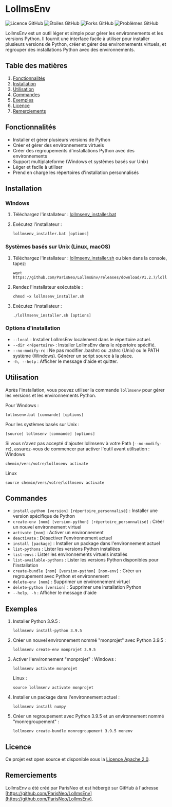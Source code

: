 # LollmsEnv

![Licence GitHub](https://img.shields.io/github/license/ParisNeo/LollmsEnv)
![Étoiles GitHub](https://img.shields.io/github/stars/ParisNeo/LollmsEnv)
![Forks GitHub](https://img.shields.io/github/forks/ParisNeo/LollmsEnv)
![Problèmes GitHub](https://img.shields.io/github/issues/ParisNeo/LollmsEnv)

LollmsEnv est un outil léger et simple pour gérer les environnements et les versions Python. Il fournit une interface facile à utiliser pour installer plusieurs versions de Python, créer et gérer des environnements virtuels, et regrouper des installations Python avec des environnements.

## Table des matières

1. [Fonctionnalités](#fonctionnalités)
2. [Installation](#installation)
3. [Utilisation](#utilisation)
4. [Commandes](#commandes)
5. [Exemples](#exemples)
6. [Licence](#licence)
7. [Remerciements](#remerciements)

## Fonctionnalités

- Installer et gérer plusieurs versions de Python
- Créer et gérer des environnements virtuels
- Créer des regroupements d'installations Python avec des environnements
- Support multiplateforme (Windows et systèmes basés sur Unix)
- Léger et facile à utiliser
- Prend en charge les répertoires d'installation personnalisés

## Installation

### Windows

1. Téléchargez l'installateur :
   [lollmsenv_installer.bat](https://github.com/ParisNeo/LollmsEnv/releases/download/V1.2.7/lollmsenv_installer.bat)

2. Exécutez l'installateur :
   ```
   lollmsenv_installer.bat [options]
   ```

### Systèmes basés sur Unix (Linux, macOS)

1. Téléchargez l'installateur :
   [lollmsenv_installer.sh](https://github.com/ParisNeo/LollmsEnv/releases/download/V1.2.7/lollmsenv_installer.sh)
   ou bien dans la console, tapez:
   ```
   wget https://github.com/ParisNeo/LollmsEnv/releases/download/V1.2.7/lollmsenv_installer.sh
   ```

3. Rendez l'installateur exécutable :
   ```
   chmod +x lollmsenv_installer.sh
   ```

4. Exécutez l'installateur :
   ```
   ./lollmsenv_installer.sh [options]
   ```

### Options d'installation

- `--local` : Installer LollmsEnv localement dans le répertoire actuel.
- `--dir <répertoire>` : Installer LollmsEnv dans le répertoire spécifié.
- `--no-modify-rc` : Ne pas modifier .bashrc ou .zshrc (Unix) ou le PATH système (Windows). Générer un script source à la place.
- `-h, --help` : Afficher le message d'aide et quitter.

## Utilisation

Après l'installation, vous pouvez utiliser la commande `lollmsenv` pour gérer les versions et les environnements Python.

Pour Windows :
```
lollmsenv.bat [commande] [options]
```

Pour les systèmes basés sur Unix :
```
[source] lollmsenv [commande] [options]
```

Si vous n'avez pas accepté d'ajouter lollmsenv à votre Path (`--no-modify-rc`), assurez-vous de commencer par activer l'outil avant utilisation :
Windows
```
chemin/vers/votre/lollmsenv activate
```

Linux
```
source chemin/vers/votre/lollmsenv activate 
```

## Commandes

- `install-python [version] [répertoire_personnalisé]` : Installer une version spécifique de Python
- `create-env [nom] [version-python] [répertoire_personnalisé]` : Créer un nouvel environnement virtuel
- `activate [nom]` : Activer un environnement
- `deactivate` : Désactiver l'environnement actuel
- `install [package]` : Installer un package dans l'environnement actuel
- `list-pythons` : Lister les versions Python installées
- `list-envs` : Lister les environnements virtuels installés
- `list-available-pythons` : Lister les versions Python disponibles pour l'installation
- `create-bundle [nom] [version-python] [nom-env]` : Créer un regroupement avec Python et environnement
- `delete-env [nom]` : Supprimer un environnement virtuel
- `delete-python [version]` : Supprimer une installation Python
- `--help, -h` : Afficher le message d'aide

## Exemples

1. Installer Python 3.9.5 :
   ```
   lollmsenv install-python 3.9.5
   ```

2. Créer un nouvel environnement nommé "monprojet" avec Python 3.9.5 :
   ```
   lollmsenv create-env monprojet 3.9.5
   ```

3. Activer l'environnement "monprojet" :
   Windows :
   ```
   lollmsenv activate monprojet
   ```
   Linux :
   ```
   source lollmsenv activate monprojet
   ```

5. Installer un package dans l'environnement actuel :
   ```
   lollmsenv install numpy
   ```

6. Créer un regroupement avec Python 3.9.5 et un environnement nommé "monregroupement" :
   ```
   lollmsenv create-bundle monregroupement 3.9.5 monenv
   ```

## Licence

Ce projet est open source et disponible sous la [Licence Apache 2.0](https://www.apache.org/licenses/LICENSE-2.0).

## Remerciements

LollmsEnv a été créé par ParisNeo et est hébergé sur GitHub à l'adresse [https://github.com/ParisNeo/LollmsEnv](https://github.com/ParisNeo/LollmsEnv).
